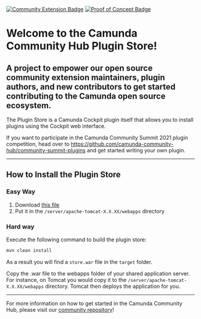 [![Community Extension Badge](https://img.shields.io/badge/Community%20Extension-An%20open%20source%20community%20maintained%20project-FF4700)](https://github.com/camunda-community-hub/community) [![Proof of Concept Badge](https://img.shields.io/badge/Lifecycle-Proof%20of%20Concept-blueviolet)](https://github.com/Camunda-Community-Hub/community/blob/main/extension-lifecycle.md#proof-of-concept-)

# Welcome to the Camunda Community Hub Plugin Store!

## A project to empower our open source community extension maintainers, plugin authors, and new contributors to get started contributing to the Camunda open source ecosystem.

The Plugin Store is a Camunda Cockpit plugin itself that allows you to install plugins using the Cockpit web interface.

If you want to participate in the Camunda Community Summit 2021 plugin competition, head over to https://github.com/camunda-community-hub/community-summit-plugins and get started writing your own plugin.

---

## How to Install the Plugin Store

### Easy Way

1. Download [this file](https://github.com/camunda-community-hub/camunda-community-pluginstore/blob/main/store.war?raw=true)
2. Put it in the `/server/apache-tomcat-X.X.XX/webapps` directory

### Hard way

Execute the following command to build the plugin store:

```bash
mvn clean install
```

As a result you will find a `store.war` file in the `target` folder.

Copy the .war file to the webapps folder of your shared application
server. For instance, on Tomcat you would copy it to the
`/server/apache-tomcat-X.X.XX/webapps` directory. Tomcat then deploys
the application for you.

---

For more information on how to get started in the Camunda Community Hub, please visit our [community repository](https://github.com/Camunda-Community-Hub/community)!
